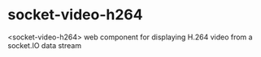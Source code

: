 # socket-video-h264
&lt;socket-video-h264>  web component for displaying H.264 video from a socket.IO data stream
